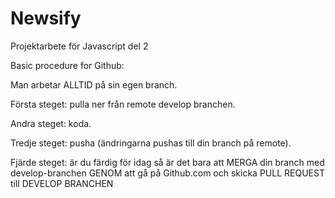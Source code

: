 # Newsify
Projektarbete för Javascript del 2

Basic procedure for Github:

Man arbetar ALLTID på sin egen branch.

Första steget: pulla ner från remote develop branchen.

Andra steget: koda.

Tredje steget: pusha (ändringarna pushas till din branch på remote).

Fjärde steget: är du färdig för idag så är det bara att MERGA din branch med develop-branchen GENOM att gå på Github.com och skicka PULL REQUEST till DEVELOP BRANCHEN
